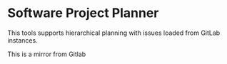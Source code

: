 # Software Project Planner
This tools supports hierarchical planning with issues loaded from GitLab instances.

This is a mirror from Gitlab
